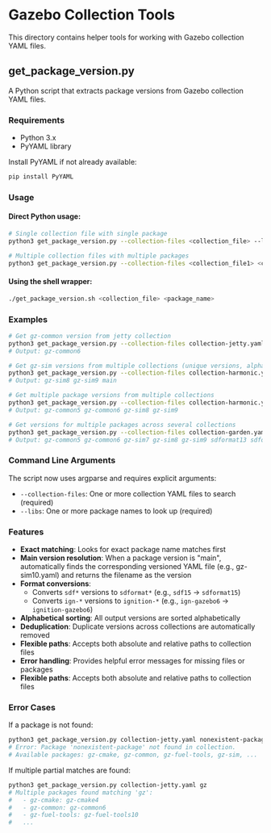 # Gazebo Collection Tools

This directory contains helper tools for working with Gazebo collection YAML files.

## get_package_version.py

A Python script that extracts package versions from Gazebo collection YAML files.

### Requirements

- Python 3.x
- PyYAML library

Install PyYAML if not already available:
```bash
pip install PyYAML
```

### Usage

#### Direct Python usage:

```bash
# Single collection file with single package
python3 get_package_version.py --collection-files <collection_file> --libs <package_name>

# Multiple collection files with multiple packages
python3 get_package_version.py --collection-files <collection_file1> <collection_file2> ... --libs <package1> <package2> ...
```

#### Using the shell wrapper:

```bash
./get_package_version.sh <collection_file> <package_name>
```

### Examples

```bash
# Get gz-common version from jetty collection
python3 get_package_version.py --collection-files collection-jetty.yaml --libs gz-common
# Output: gz-common6

# Get gz-sim versions from multiple collections (unique versions, alphabetically sorted)
python3 get_package_version.py --collection-files collection-harmonic.yaml collection-ionic.yaml collection-jetty.yaml --libs gz-sim
# Output: gz-sim8 gz-sim9 main

# Get multiple package versions from multiple collections
python3 get_package_version.py --collection-files collection-harmonic.yaml collection-ionic.yaml --libs gz-sim gz-common
# Output: gz-common5 gz-common6 gz-sim8 gz-sim9

# Get versions for multiple packages across several collections
python3 get_package_version.py --collection-files collection-garden.yaml collection-harmonic.yaml collection-ionic.yaml --libs gz-common sdformat gz-sim
# Output: gz-common5 gz-common6 gz-sim7 gz-sim8 gz-sim9 sdformat13 sdformat14 sdformat15
```

### Command Line Arguments

The script now uses argparse and requires explicit arguments:

- `--collection-files`: One or more collection YAML files to search (required)
- `--libs`: One or more package names to look up (required)

### Features

- **Exact matching**: Looks for exact package name matches first
- **Main version resolution**: When a package version is "main", automatically finds the corresponding versioned YAML file (e.g., gz-sim10.yaml) and returns the filename as the version
- **Format conversions**:
  - Converts `sdf*` versions to `sdformat*` (e.g., `sdf15` → `sdformat15`)
  - Converts `ign-*` versions to `ignition-*` (e.g., `ign-gazebo6` → `ignition-gazebo6`)
- **Alphabetical sorting**: All output versions are sorted alphabetically
- **Deduplication**: Duplicate versions across collections are automatically removed
- **Flexible paths**: Accepts both absolute and relative paths to collection files
- **Error handling**: Provides helpful error messages for missing files or packages
- **Flexible paths**: Accepts both absolute and relative paths to collection files

### Error Cases

If a package is not found:
```bash
python3 get_package_version.py collection-jetty.yaml nonexistent-package
# Error: Package 'nonexistent-package' not found in collection.
# Available packages: gz-cmake, gz-common, gz-fuel-tools, gz-sim, ...
```

If multiple partial matches are found:
```bash
python3 get_package_version.py collection-jetty.yaml gz
# Multiple packages found matching 'gz':
#   - gz-cmake: gz-cmake4
#   - gz-common: gz-common6
#   - gz-fuel-tools: gz-fuel-tools10
#   ...
```
